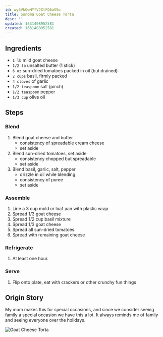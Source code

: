 ```yaml
---
id: wy6VkQwHYfVJXtFQ6aV5o
title: Sonoma Goat Cheese Torta
desc: ''
updated: 1631408952581
created: 1631408952581
---
```


## Ingredients

- `1 lb` mild goat cheese
- `1/2 lb` unsalted butter (1 stick)
- `6 oz` sun-dried tomatoes packed in oil (but drained)
- `2 cups` basil, firmly packed
- `4 cloves` of garlic
- `1/2 teaspoon` salt (pinch)
- `1/2 teaspoon` pepper
- `1/3 cup` olive oil

## Steps

### Blend

1. Blend goat cheese and butter
    - consistency of spreadable cream cheese
    - set aside
1. Blend sun-dried tomatoes, set aside
    - consistency chopped but spreadable
    - set aside
1. Blend basil, garlic, salt, pepper
    - drizzle in oil while blending
    - consistency of puree
    - set aside

### Assemble

1. Line a 3 cup mold or loaf pan with plastic wrap
1. Spread 1/3 goat cheese
1. Spread 1/2 cup basil mixture
1. Spread 1/3 goat cheese
1. Spread all sun-dried tomatoes
1. Spread with remaining goat cheese

### Refrigerate

1. At least one hour.

### Serve

1. Flip onto plate, eat with crackers or other crunchy fun things

## Origin Story

My mom makes this for special occasions, and since we consider seeing family a special occasion we have this a lot. It always reminds me of family and seeing everyone over the holidays.

![Goat Cheese Torta](./images/goat-cheese-torta.jpg "Goat Cheese Torta")
